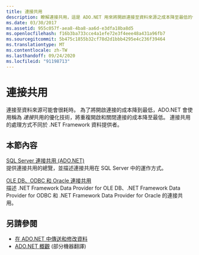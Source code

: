 ```yaml
---
title: 連接共用
description: 瞭解連接共用，這是 ADO.NET 用來將開啟連接至資料來源之成本降至最低的優化技術。
ms.date: 03/30/2017
ms.assetid: 955c057f-aea8-4ba8-aa6d-e3dfa18ba8d5
ms.openlocfilehash: f16b3ba733cce4a1efe72e3f4eee48a431a96fb7
ms.sourcegitcommit: 5b475c1855b32cf78d2d1bbb4295e4c236f39464
ms.translationtype: MT
ms.contentlocale: zh-TW
ms.lasthandoff: 09/24/2020
ms.locfileid: "91198713"
---
```

# <a name="connection-pooling"></a>連接共用

連接至資料來源可能會很耗時。 為了將開啟連接的成本降到最低，ADO.NET 會使用稱為 *連接*共用的優化技術，將重複開啟和關閉連接的成本降至最低。 連接共用的處理方式不同於 .NET Framework 資料提供者。  
  
## <a name="in-this-section"></a>本節內容  

 [SQL Server 連接共用 (ADO.NET)](sql-server-connection-pooling.md)  
 提供連接共用的總覽，並描述連接共用在 SQL Server 中的運作方式。  
  
 [OLE DB、ODBC 和 Oracle 連接共用](ole-db-odbc-and-oracle-connection-pooling.md)  
 描述 .NET Framework Data Provider for OLE DB、.NET Framework Data Provider for ODBC 和 .NET Framework Data Provider for Oracle 的連接共用。  
  
## <a name="see-also"></a>另請參閱

- [在 ADO.NET 中傳送和修改資料](retrieving-and-modifying-data.md)
- [ADO.NET 概觀](ado-net-overview.md) \(部分機器翻譯\)

